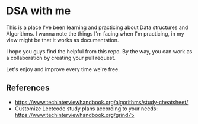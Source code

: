 # DSA with me
This is a place I've been learning and practicing about Data structures and Algorithms. I wanna note the things I'm facing when I'm practicing, in my view might be that it works as documentation.

I hope you guys find the helpful from this repo. By the way, you can work as a collaboration by creating your pull request.

Let's enjoy and improve every time we're free.

## References
- https://www.techinterviewhandbook.org/algorithms/study-cheatsheet/
- Customize Leetcode study plans according to your needs: https://www.techinterviewhandbook.org/grind75
